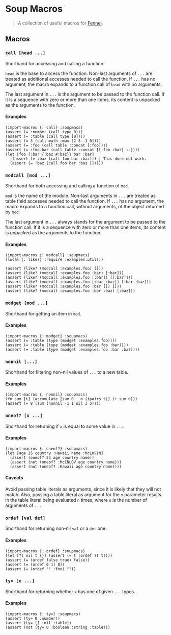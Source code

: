 # Soup Macros

> A collection of useful macros for [Fennel].

## Macros

### `call [head ...]`

Shorthand for accessing and calling a function.

`head` is the base to access the function. Non-last arguments of `...` are
treated as additional accesses needed to call the function. If `...` has no
argument, the macro expands to a function call of `head` with no arguments.

The last argument in `...` is the argument to be passed to the function call.
If it is a sequence with zero or more than one items, its content is unpacked
as the arguments to the function.

#### Examples

```fennel
(import-macros {: call} :soupmacs)
(assert (= :number (call type 0)))
(assert (= :table (call type [0])))
(assert (= 3 (call math :max [2 3 -1 0])))
(assert (= :foo (call table :concat [:foo])))
(assert (= :foo.bar (call table :concat [[:foo :bar] :.])))
(let [foo {:bar {:baz #:baz}} bar :bar]
  ;(assert (= :baz (call foo bar :baz))) ; This does not work.
  (assert (= :baz (call foo bar :baz []))))
```

### `modcall [mod ...]`

Shorthand for both accessing and calling a function of `mod`.

`mod` is the name of the module. Non-last arguments in `...` are treated as
table field accesses needed to call the function. If `...` has no argument,
the macro expands to a function call, without arguments, of the object
returned by `mod`.

The last argument in `...` always stands for the argument to be passed to the
function call. If it is a sequence with zero or more than one items, its
content is unpacked as the arguments to the function.

#### Examples

```fennel
(import-macros {: modcall} :soupmacs)
(local {: like?} (require :examples.utils))

(assert (like? (modcall :examples.foo) []))
(assert (like? (modcall :examples.foo :bar) [:bar]))
(assert (like? (modcall :examples.foo [:bar]) [[:bar]]))
(assert (like? (modcall :examples.foo [:bar :baz]) [:bar :baz]))
(assert (like? (modcall :examples.foo :bar []) []))
(assert (like? (modcall :examples.foo :bar :baz) [:baz]))
```

### `modget [mod ...]`

Shorthand for getting an item in `mod`.

#### Examples

```fennel
(import-macros {: modget} :soupmacs)
(assert (= :table (type (modget :examples.foo))))
(assert (= :table (type (modget :examples.foo :bar))))
(assert (= :table (type (modget :examples.foo :bar :baz))))
```

### `nonnil [...]`

Shorthand for filtering non-nil values of `...` to a new table.

#### Examples

```fennel
(import-macros {: nonnil} :soupmacs)
(fn sum [t] (accumulate [sum 0 _ n (ipairs t)] (+ sum n)))
(assert (= 8 (sum (nonnil -1 1 nil 3 5))))
```

### `oneof? [x ...]`

Shorthand for returning if `x` is equal to some value in `...`.

#### Examples

```fennel
(import-macros {: oneof?} :soupmacs)
(let [age 25 country :Hawaii name :McLOVIN]
  (assert (oneof? 25 age country name))
  (assert (not (oneof? :McINLOV age country name)))
  (assert (not (oneof? :Kawaii age country name))))
```

#### Caveats

Avoid passing table literals as arguments, since it is likely that they will
not match. Also, passing a table literal as argument for the `x` parameter
results in the table literal being evaluated `n` times, where `n` is the
number of arguments of `...`.

### `ordef [val def]`

Shorthand for returning non-nil `val` or a `def` one.

#### Examples

```fennel
(import-macros {: ordef} :soupmacs)
(let [?t nil t {}] (assert (= t (ordef ?t t))))
(assert (= (ordef false true) false))
(assert (= (ordef 0 1) 0))
(assert (= (ordef "" :foo) ""))
```

### `ty= [x ...]`

Shorthand for returning whether `x` has one of given `...` types.

#### Examples

```fennel
(import-macros {: ty=} :soupmacs)
(assert (ty= 0 :number))
(assert (ty= [] :nil :table))
(assert (not (ty= 0 :boolean :string :table)))
```

[Fennel]: https://fennel-lang.org